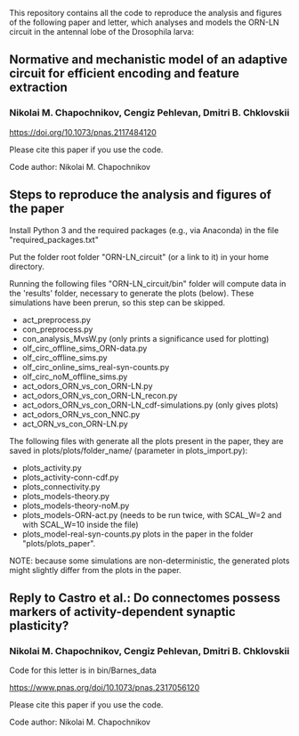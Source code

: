This repository contains all the code to reproduce the analysis and figures
of the following paper and letter, which analyses and models the ORN-LN circuit in the 
antennal lobe of the Drosophila larva:

## Normative and mechanistic model of an adaptive circuit for efficient encoding and feature extraction
### Nikolai M. Chapochnikov, Cengiz Pehlevan, Dmitri B. Chklovskii


https://doi.org/10.1073/pnas.2117484120

Please cite this paper if you use the code.

Code author: Nikolai M. Chapochnikov


##  Steps to reproduce the analysis and figures of the paper

Install Python 3 and the required packages (e.g., via Anaconda) in the file
"required_packages.txt"



Put the folder root folder "ORN-LN_circuit" (or a link to it) in your home directory.


Running the following files "ORN-LN_circuit/bin" folder will compute data
in the 'results' folder,
necessary to generate the plots (below). These simulations have been prerun, so
this step can be skipped.
- act_preprocess.py
- con_preprocess.py
- con_analysis_MvsW.py (only prints a significance used for plotting)
- olf_circ_offline_sims_ORN-data.py
- olf_circ_offline_sims.py
- olf_circ_online_sims_real-syn-counts.py
- olf_circ_noM_offline_sims.py
- act_odors_ORN_vs_con_ORN-LN.py
- act_odors_ORN_vs_con_ORN-LN_recon.py
- act_odors_ORN_vs_con_ORN-LN_cdf-simulations.py (only gives plots)
- act_odors_ORN_vs_con_NNC.py
- act_ORN_vs_con_ORN-LN.py

The following files with generate all the plots present in the paper, they are
saved in plots/plots/folder_name/ (parameter in plots_import.py):
- plots_activity.py
- plots_activity-conn-cdf.py
- plots_connectivity.py
- plots_models-theory.py
- plots_models-theory-noM.py
- plots_models-ORN-act.py (needs to be run twice, with SCAL_W=2 and with SCAL_W=10 inside the file)
- plots_model-real-syn-counts.py
plots in the paper in the folder "plots/plots_paper".


NOTE: because some simulations are non-deterministic, the generated plots might
slightly differ from the plots in the paper.

## Reply to Castro et al.: Do connectomes possess markers of activity-dependent synaptic plasticity?
### Nikolai M. Chapochnikov, Cengiz Pehlevan, Dmitri B. Chklovskii

Code for this letter is in bin/Barnes_data

https://www.pnas.org/doi/10.1073/pnas.2317056120

Please cite this paper if you use the code.

Code author: Nikolai M. Chapochnikov
